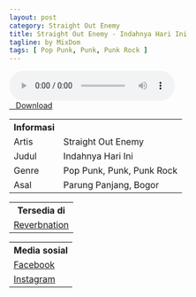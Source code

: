 ```yaml
---
layout: post
category: Straight Out Enemy
title: Straight Out Enemy - Indahnya Hari Ini
tagline: by MixDom
tags: [ Pop Punk, Punk, Punk Rock ]
---
```


<audio class='js-player' style="--plyr-color-main: #212121;" controls>
<source src="https://drive.google.com/uc?authuser=0&id=1x24IHmW8asYyuXmfZ0LBogGJmr5o7SEr&export=download" type="audio/mp3">
</audio>

<!--more-->

<div class="post-button text-center">
<a class="btn" href="https://drive.google.com/uc?authuser=0&id=1x24IHmW8asYyuXmfZ0LBogGJmr5o7SEr&export=download">
<i class="fa fa-caret-down" aria-hidden="true"></i>&nbsp; &nbsp;Download
</a>
</div>

<table>
<tr>
<th>Informasi</th>
<th></th>
</tr>
<tr>
<td>Artis</td>
<td>Straight Out Enemy</td>
</tr>
<tr>
<td>Judul</td>
<td>Indahnya Hari Ini</td>
</tr>
<tr>
<td>Genre</td>
<td>Pop Punk, Punk, Punk Rock</td>
</tr>
<tr>
<td>Asal</td>
<td>Parung Panjang, Bogor</td>
</tr>
</table>

<table>
<tr>
<th>Tersedia di</th>
</tr>
<tr>
<td><a href="https://www.reverbnation.com/straightoutenemy" target="_blank">Reverbnation</a></td>
</tr>
</table>

<table>
<tr>
<th>Media sosial</th>
</tr>
<tr>
<td><a href="https://facebook.com/StraightOutEnemy" target="_blank">Facebook</a></td>
</tr>
<tr>
<td><a href="https://www.instagram.com/straightoutenemy" target="_blank">Instagram</a></td>
</tr>
</table>
